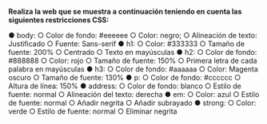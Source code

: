**Realiza la web que se muestra a continuación teniendo en cuenta las siguientes restricciones CSS:**

● body:
    ○ Color de fondo: #eeeeee
    ○ Color: negro;
    ○ Alineación de texto: Justificado
    ○ Fuente: Sans-serif
● h1:
    ○ Color: #333333
    ○ Tamaño de fuente: 200%
    ○ Centrado
    ○ Texto en mayúsculas
● h2:
    ○ Color de fondo: #888888
    ○ Color: rojo
    ○ Tamaño de fuente: 150%
    ○ Primera letra de cada palabra en mayúsculas
● h3:
    ○ Color de fondo: #aaaaaa
    ○ Color: Magenta oscuro
    ○ Tamaño de fuente: 130%
● p:
    ○ Color de fondo: #cccccc
    ○ Altura de línea: 150%
● address:
    ○ Color de fondo: blanco
    ○ Estilo de fuente: normal
    ○ Alineación del texto: derecha
● em:
    ○ Color: azul
    ○ Estilo de fuente: normal
    ○ Añadir negrita
    ○ Añadir subrayado
● strong:
    ○ Color: verde
    ○ Estilo de fuente: normal
    ○ Eliminar negrita